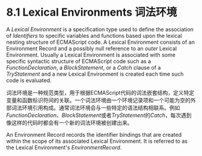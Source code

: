 # 8.1 Lexical Environments 词法环境

A *Lexical Environment* is a specification type used to define the association of *Identifiers* to specific variables and functions based upon the lexical nesting structure of ECMAScript code. A Lexical Environment consists of an Environment Record and a possibly null reference to an *outer* Lexical Environment. Usually a Lexical Environment is associated with some specific syntactic structure of ECMAScript code such as a *FunctionDeclaration*, a *BlockStatement*, or a *Catch* clause of a *TryStatement* and a new Lexical Environment is created each time such code is evaluated.

词法环境是一种规范类型，用于根据ECMAScript代码的词法嵌套结构，定义特定变量和函数标识符间的关联。一个词法环境由一个环境记录项和一个可能为空的外部词法环境引用构成。通常词法环境会与一些特定的语法结构相联系。例如*FunctionDeclaration*、*BlockStatement*或者*TryStatement*的*Catch*，每次遇到像这样的代码时都会有一个新的词法环境被创建出来。

An Environment Record records the identifier bindings that are created within the scope of its associated Lexical Environment. It is referred to as the Lexical Environment's *EnvironmentRecord*.